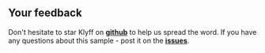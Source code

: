 ## Your feedback
 
Don't hesitate to star Klyff on **[github](https://github.com/thingsboard/thingsboard)** to help us spread the word.
If you have any questions about this sample - post it on the **[issues](https://github.com/thingsboard/thingsboard/issues)**.
